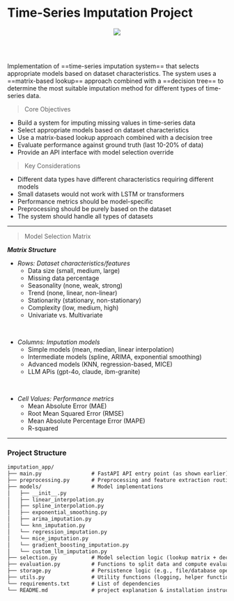 # Time-Series Imputation Project

<p align="center">
  <img src="https://skillicons.dev/icons?i=git,python,fastapi,ai" /><br>
</p>
<br/>
<br/>

Implementation of ==time-series imputation system== that selects appropriate models based on dataset characteristics. The system uses a ==matrix-based lookup== approach combined with a ==decision tree== to determine the most suitable imputation method for different types of time-series data.

> Core Objectives
- Build a system for imputing missing values in time-series data
- Select appropriate models based on dataset characteristics
- Use a matrix-based lookup approach combined with a decision tree
- Evaluate performance against ground truth (last 10-20% of data)
- Provide an API interface with model selection override

> Key Considerations
- Different data types have different characteristics requiring different models
- Small datasets would not work with LSTM or transformers
- Performance metrics should be model-specific
- Preprocessing should be purely based on the dataset
- The system should handle all types of datasets

---

> Model Selection Matrix

***Matrix Structure***
- *Rows: Dataset characteristics/features*
  - Data size (small, medium, large)
  - Missing data percentage
  - Seasonality (none, weak, strong)
  - Trend (none, linear, non-linear)
  - Stationarity (stationary, non-stationary)
  - Complexity (low, medium, high)
  - Univariate vs. Multivariate
<br/>

- *Columns: Imputation models*
  - Simple models (mean, median, linear interpolation)
  - Intermediate models (spline, ARIMA, exponential smoothing)
  - Advanced models (KNN, regression-based, MICE)
  - LLM APis (gpt-4o, claude, ibm-granite)
<br/>

- *Cell Values: Performance metrics*
  - Mean Absolute Error (MAE)
  - Root Mean Squared Error (RMSE)
  - Mean Absolute Percentage Error (MAPE)
  - R-squared

---

### Project Structure
```txt
imputation_app/
├── main.py                # FastAPI API entry point (as shown earlier)
├── preprocessing.py       # Preprocessing and feature extraction routines
├── models/                # Model implementations
│   ├── __init__.py
│   ├── linear_interpolation.py
│   ├── spline_interpolation.py
│   ├── exponential_smoothing.py
│   ├── arima_imputation.py
│   └── knn_imputation.py
│   └── regression_imputation.py
│   └── mice_imputation.py
│   └── gradient_boosting_imputation.py
│   └── custom_llm_imputation.py
├── selection.py           # Model selection logic (lookup matrix + decision tree)
├── evaluation.py          # Functions to split data and compute evaluation metrics
├── storage.py             # Persistence logic (e.g., file/database operations)
├── utils.py               # Utility functions (logging, helper functions)
└── requirements.txt       # List of dependencies
└── README.md              # project explanation & installation instructions
```
